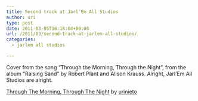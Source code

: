 ```yaml
---
title: Second track at Jarl’Em All Studios
author: uri
type: post
date: 2011-03-05T16:18:04+00:00
url: /2011/03/second-track-at-jarlem-all-studios/
categories:
  - jarlem all studios

---
```

Cover from the song &#8220;Through the Morning, Through the Night&#8221;, from the album &#8220;Raising Sand&#8221; by Robert Plant and Alison Krauss. Alright, Jarl&#8217;Em All Studios are alright.

<span><a href="http://soundcloud.com/urinieto/through-the-morning-through">Through The Morning, Through The Night</a> by <a href="http://soundcloud.com/urinieto">urinieto</a></span>